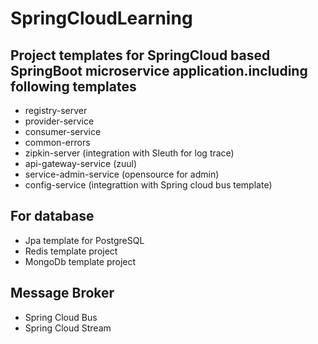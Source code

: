 # SpringCloudLearning

## Project templates for SpringCloud based SpringBoot microservice application.including following templates


- registry-server
- provider-service
- consumer-service
- common-errors
- zipkin-server (integration with Sleuth for log trace)
- api-gateway-service (zuul)
- service-admin-service (opensource for admin)
- config-service (integrattion with Spring cloud bus template)
  
## For database
- Jpa template for PostgreSQL
- Redis template project
- MongoDb template project
  
## Message Broker
- Spring Cloud Bus
- Spring Cloud Stream